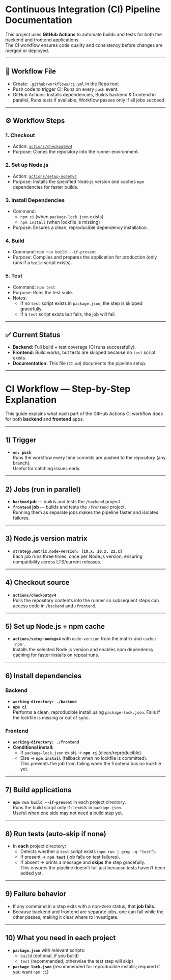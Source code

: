 # Continuous Integration (CI) Pipeline Documentation

This project uses **GitHub Actions** to automate builds and tests for both the backend and frontend applications.  
The CI workflow ensures code quality and consistency before changes are merged or deployed.

---

## 📂 Workflow File
- Create: `.github/workflows/ci.yml` in the Repo root
- Push code to trigger CI: Runs on every `push` event.
- GitHub Actions: Installs dependencies, Builds backend & frontend in parallel, Runs tests if available, Workflow passes only if all jobs succeed.

---

## ⚙️ Workflow Steps

### 1. Checkout
- Action: [`actions/checkout@v4`](https://github.com/actions/checkout)
- Purpose: Clones the repository into the runner environment.

### 2. Set up Node.js
- Action: [`actions/setup-node@v4`](https://github.com/actions/setup-node)
- Purpose: Installs the specified Node.js version and caches `npm` dependencies for faster builds.

### 3. Install Dependencies
- Command:  
  - `npm ci` (when `package-lock.json` exists)  
  - `npm install` (when lockfile is missing)
- Purpose: Ensures a clean, reproducible dependency installation.

### 4. Build
- Command: `npm run build --if-present`
- Purpose: Compiles and prepares the application for production (only runs if a `build` script exists).

### 5. Test
- Command: `npm test`
- Purpose: Runs the test suite.
- Notes:  
  - If no `test` script exists in `package.json`, the step is skipped gracefully.  
  - If a `test` script exists but fails, the job will fail.

---

## ✅ Current Status
- **Backend:** Full build + test coverage (CI runs successfully).  
- **Frontend:** Build works, but tests are skipped because no `test` script exists.  
- **Documentation:** This file (`CI.md`) documents the pipeline setup.  

---

# CI Workflow — Step-by-Step Explanation

This guide explains what each part of the GitHub Actions CI workflow does for both **backend** and **frontend** apps.

---

## 1) Trigger
- **`on: push`**  
  Runs the workflow every time commits are pushed to the repository (any branch).  
  Useful for catching issues early.

---

## 2) Jobs (run in parallel)
- **`backend` job** — builds and tests the `/backend` project.  
- **`frontend` job** — builds and tests the `/frontend` project.  
Running them as separate jobs makes the pipeline faster and isolates failures.

---

## 3) Node.js version matrix
- **`strategy.matrix.node-version: [18.x, 20.x, 22.x]`**  
  Each job runs three times, once per Node.js version, ensuring compatibility across LTS/current releases.

---

## 4) Checkout source
- **`actions/checkout@v4`**  
  Pulls the repository contents into the runner so subsequent steps can access code in `/backend` and `/frontend`.

---

## 5) Set up Node.js + npm cache
- **`actions/setup-node@v4`** with `node-version` from the matrix and `cache: 'npm'`.  
  Installs the selected Node.js version and enables npm dependency caching for faster installs on repeat runs.

---

## 6) Install dependencies
### Backend
- **`working-directory: ./backend`**
- **`npm ci`**  
  Performs a clean, reproducible install using `package-lock.json`. Fails if the lockfile is missing or out of sync.

### Frontend
- **`working-directory: ./frontend`**
- **Conditional install:**  
  - If `package-lock.json` exists → **`npm ci`** (clean/reproducible).  
  - Else → **`npm install`** (fallback when no lockfile is committed).  
  This prevents the job from failing when the frontend has no lockfile yet.

---

## 7) Build applications
- **`npm run build --if-present`** in each project directory.  
  Runs the build script only if it exists in `package.json`.  
  Useful when one side may not need a build step yet.

---

## 8) Run tests (auto-skip if none)
- In **each** project directory:
  - Detects whether a `test` script exists (`npm run | grep -q "test"`).  
  - If present → **`npm test`** (job fails on test failures).  
  - If absent → prints a message and **skips** the step gracefully.  
This ensures the pipeline doesn’t fail just because tests haven’t been added yet.

---

## 9) Failure behavior
- If any command in a step exits with a non-zero status, that **job fails**.  
- Because backend and frontend are separate jobs, one can fail while the other passes, making it clear where to investigate.

---

## 10) What you need in each project
- **`package.json`** with relevant scripts:
  - `build` (optional, if you build)
  - `test` (recommended; otherwise the test step will skip)
- **`package-lock.json`** (recommended for reproducible installs; required if you want `npm ci`)
